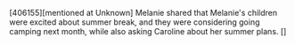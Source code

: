 [406155][mentioned at Unknown] Melanie shared that Melanie's children were excited about summer break, and they were considering going camping next month, while also asking Caroline about her summer plans. []
